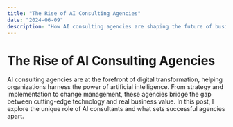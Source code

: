 ```yaml
---
title: "The Rise of AI Consulting Agencies"
date: "2024-06-09"
description: "How AI consulting agencies are shaping the future of business transformation."
---
```


# The Rise of AI Consulting Agencies

AI consulting agencies are at the forefront of digital transformation, helping organizations harness the power of artificial intelligence. From strategy and implementation to change management, these agencies bridge the gap between cutting-edge technology and real business value. In this post, I explore the unique role of AI consultants and what sets successful agencies apart. 